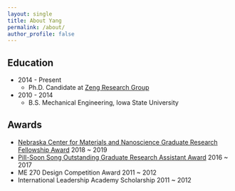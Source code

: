 ```yaml
---
layout: single
title: About Yang
permalink: /about/
author_profile: false
---
```


## Education
* 2014 - Present 
  * Ph.D. Candidate at [Zeng Research Group](http://chemweb.unl.edu/zeng/current-members/)
* 2010 - 2014
  * B.S. Mechanical Engineering, Iowa State University

## Awards
- [Nebraska Center for Materials and Nanoscience Graduate Research Fellowship Award](https://ncmn.unl.edu/outreach-education-recognition) 2018 ~ 2019
- [Pill-Soon Song Outstanding Graduate Research Assistant Award](https://chem.unl.edu/graduate-awards#deptAwards) 2016 ~ 2017
- ME 270 Design Competition Award 2011 ~ 2012
- International Leadership Academy Scholarship 2011 ~ 2012
